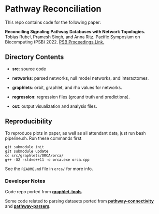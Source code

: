 # Pathway Reconciliation

This repo contains code for the following paper:

**Reconciling Signaling Pathway Databases with Network Topologies.**
Tobias Rubel, Pramesh Singh, and Anna Ritz.
Pacific Symposium on Biocomputing (PSB) 2022. [PSB Proceedings Link.](https://psb.stanford.edu/psb-online/proceedings/psb22/rubel.pdf)

## Directory Contents

- **src**: source code

- **networks**: parsed networks, null model networks, and interactomes.

- **graphlets**: orbit, graphlet, and rho values for networks.

- **regression**: regression files (ground truth and predictions).

- **out**: output visualization and analysis files.


## Reproducibility

To reproduce plots in paper, as well as all attendant data, just run bash pipeline.sh. Run these commands first:

```
git submodule init
git submodule update
cd src/graphlets/ORCA/orca/
g++ -O2 -std=c++11 -o orca.exe orca.cpp
```

See the `README.md` file in `orca/` for more info.


### Developer Notes

Code repo ported from **[graphlet-tools](https://github.com/tobiasrubel/graphlet-tools)**

Some code related to parsing datasets ported from **[pathway-connectivity](https://github.com/annaritz/pathway-connectivity)** and **[pathway-parsers](https://github.com/Reed-CompBio/pathway-parsers)**.
